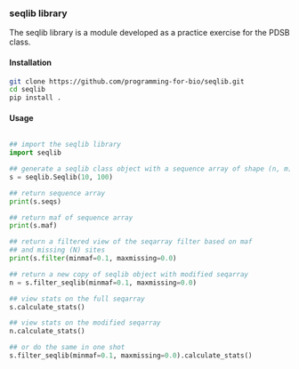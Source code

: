 ### seqlib library 

The seqlib library is a module developed as a practice exercise for the 
PDSB class. 

#### Installation

```bash
git clone https://github.com/programming-for-bio/seqlib.git
cd seqlib
pip install .
```


#### Usage

```python

## import the seqlib library
import seqlib

## generate a seqlib class object with a sequence array of shape (n, m) 
s = seqlib.Seqlib(10, 100)

## return sequence array
print(s.seqs)

## return maf of sequence array
print(s.maf)

## return a filtered view of the seqarray filter based on maf
## and missing (N) sites
print(s.filter(minmaf=0.1, maxmissing=0.0)

## return a new copy of seqlib object with modified seqarray 
n = s.filter_seqlib(minmaf=0.1, maxmissing=0.0)

## view stats on the full seqarray
s.calculate_stats()

## view stats on the modified seqarray
n.calculate_stats()

## or do the same in one shot
s.filter_seqlib(minmaf=0.1, maxmissing=0.0).calculate_stats()

```
